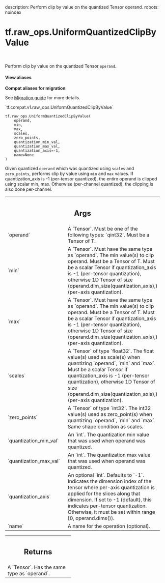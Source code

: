 description: Perform clip by value on the quantized Tensor operand.
robots: noindex

# tf.raw_ops.UniformQuantizedClipByValue

<!-- Insert buttons and diff -->

<table class="tfo-notebook-buttons tfo-api nocontent" align="left">

</table>



Perform clip by value on the quantized Tensor `operand`.


<section class="expandable">
  <h4 class="showalways">View aliases</h4>
  <p>
<b>Compat aliases for migration</b>
<p>See
<a href="https://www.tensorflow.org/guide/migrate">Migration guide</a> for
more details.</p>
<p>`tf.compat.v1.raw_ops.UniformQuantizedClipByValue`</p>
</p>
</section>

<pre class="devsite-click-to-copy prettyprint lang-py tfo-signature-link">
<code>tf.raw_ops.UniformQuantizedClipByValue(
    operand,
    min,
    max,
    scales,
    zero_points,
    quantization_min_val,
    quantization_max_val,
    quantization_axis=-1,
    name=None
)
</code></pre>



<!-- Placeholder for "Used in" -->

Given quantized `operand` which was quantized using `scales` and `zero_points`, performs clip by value using `min` and `max` values.
If quantization_axis is -1 (per-tensor quantized), the entire operand is clipped using scalar min, max.
Otherwise (per-channel quantized), the clipping is also done per-channel.

<!-- Tabular view -->
 <table class="responsive fixed orange">
<colgroup><col width="214px"><col></colgroup>
<tr><th colspan="2"><h2 class="add-link">Args</h2></th></tr>

<tr>
<td>
`operand`<a id="operand"></a>
</td>
<td>
A `Tensor`. Must be one of the following types: `qint32`.
Must be a Tensor of T.
</td>
</tr><tr>
<td>
`min`<a id="min"></a>
</td>
<td>
A `Tensor`. Must have the same type as `operand`.
The min value(s) to clip operand. Must be a Tensor of T.
Must be a scalar Tensor if quantization_axis is -1 (per-tensor quantization), otherwise 1D Tensor of size (operand.dim_size(quantization_axis),) (per-axis quantization).
</td>
</tr><tr>
<td>
`max`<a id="max"></a>
</td>
<td>
A `Tensor`. Must have the same type as `operand`.
The min value(s) to clip operand. Must be a Tensor of T.
Must be a scalar Tensor if quantization_axis is -1 (per-tensor quantization), otherwise 1D Tensor of size (operand.dim_size(quantization_axis),) (per-axis quantization).
</td>
</tr><tr>
<td>
`scales`<a id="scales"></a>
</td>
<td>
A `Tensor` of type `float32`.
The float value(s) used as scale(s) when quantizing `operand`, `min` and `max`.
Must be a scalar Tensor if quantization_axis is -1 (per-tensor quantization), otherwise 1D Tensor of size (operand.dim_size(quantization_axis),) (per-axis quantization).
</td>
</tr><tr>
<td>
`zero_points`<a id="zero_points"></a>
</td>
<td>
A `Tensor` of type `int32`.
The int32 value(s) used as zero_point(s) when quantizing `operand`, `min` and `max`.
Same shape condition as scales.
</td>
</tr><tr>
<td>
`quantization_min_val`<a id="quantization_min_val"></a>
</td>
<td>
An `int`.
The quantization min value that was used when operand was quantized.
</td>
</tr><tr>
<td>
`quantization_max_val`<a id="quantization_max_val"></a>
</td>
<td>
An `int`.
The quantization max value that was used when operand was quantized.
</td>
</tr><tr>
<td>
`quantization_axis`<a id="quantization_axis"></a>
</td>
<td>
An optional `int`. Defaults to `-1`.
Indicates the dimension index of the tensor where per-axis quantization is applied for the slices along that dimension.
If set to -1 (default), this indicates per-tensor quantization. Otherwise, it must be set within range [0, operand.dims()).
</td>
</tr><tr>
<td>
`name`<a id="name"></a>
</td>
<td>
A name for the operation (optional).
</td>
</tr>
</table>



<!-- Tabular view -->
 <table class="responsive fixed orange">
<colgroup><col width="214px"><col></colgroup>
<tr><th colspan="2"><h2 class="add-link">Returns</h2></th></tr>
<tr class="alt">
<td colspan="2">
A `Tensor`. Has the same type as `operand`.
</td>
</tr>

</table>

